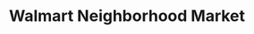 ---
title: "Walmart Neighborhood Market"
url: /pleasanton/walmart-neighborhood-market/
shop: Supermarkt
---